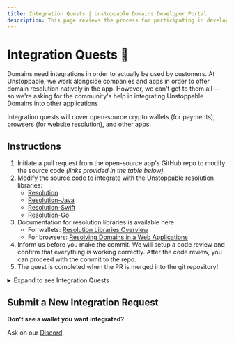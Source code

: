 ```yaml
---
title: Integration Quests | Unstoppable Domains Developer Portal
description: This page reviews the process for participating in developer integration quests with Unstoppable Domains.
---
```


# Integration Quests 🔌

Domains need integrations in order to actually be used by customers. At Unstoppable, we work alongside companies and apps in order to offer domain resolution natively in the app. However, we can't get to them all — so we're asking for the community's help in integrating Unstoppable Domains into other applications

Integration quests will cover open-source crypto wallets (for payments), browsers (for website resolution), and other apps.

## Instructions

1. Initiate a pull request from the open-source app's GitHub repo to modify the source code _(links provided in the table below)._
2. Modify the source code to integrate with the Unstoppable resolution libraries:
   - [Resolution](https://github.com/unstoppabledomains/resolution)
   - [Resolution-Java](https://github.com/unstoppabledomains/resolution-java)
   - [Resolution-Swift](https://github.com/unstoppabledomains/resolution-swift)
   - [Resolution-Go](https://github.com/unstoppabledomains/resolution-go)
3. Documentation for resolution libraries is available here
   - For wallets: [Resolution Libraries Overview](../developer-toolkit/resolution-libraries/libraries-overview.md)
   - For browsers: [Resolving Domains in a Web Applications](../developer-toolkit/resolve-domains-in-web-applications.md)
4. Inform us before you make the commit. We will setup a code review and confirm that everything is working correctly. After the code review, you can proceed with the commit to the repo.
5. The quest is completed when the PR is merged into the git repository!

<details>
<summary>Expand to see Integration Quests</summary>

_Scroll right for more details._

<embed src="/snippets/_integration-quests.md" />

</details>

## Submit a New Integration Request

**Don't see a wallet you want integrated?**

Ask on our [Discord](https://discord.com/invite/b6ZVxSZ9Hn).
